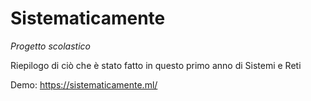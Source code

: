 # Sistematicamente

*Progetto scolastico*

Riepilogo di ciò che è stato fatto in questo primo anno di Sistemi e Reti

Demo: https://sistematicamente.ml/